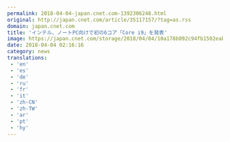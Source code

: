 ```yaml
---
permalink: 2018-04-04-japan.cnet.com-1392306248.html
original: http://japan.cnet.com/article/35117157/?tag=as.rss
domain: japan.cnet.com
title: 'インテル、ノートPC向けで初の6コア「Core i9」を発表'
image: https://japan.cnet.com/storage/2018/04/04/10a178b092c94fb1502eab79db671ffa/t/640/480/d/intel-8th-gen-core-5_640x480.jpg
date: 2018-04-04 02:16:16
category: news
translations: 
 - 'en'
 - 'es'
 - 'de'
 - 'ru'
 - 'fr'
 - 'it'
 - 'zh-CN'
 - 'zh-TW'
 - 'ar'
 - 'pt'
 - 'hy'
---
```


